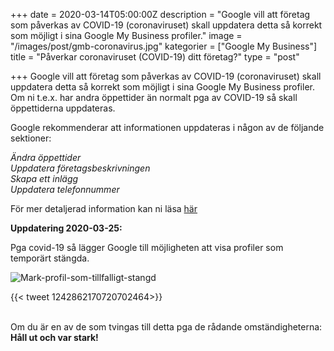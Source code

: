+++
date = 2020-03-14T05:00:00Z
description = "Google vill att företag som påverkas av COVID-19 (coronaviruset) skall uppdatera detta så korrekt som möjligt i sina Google My Business profiler."
image = "/images/post/gmb-coronavirus.jpg"
kategorier = ["Google My Business"]
title = "Påverkar coronaviruset (COVID-19) ditt företag?"
type = "post"

+++
Google vill att företag som påverkas av COVID-19 (coronaviruset) skall uppdatera detta så korrekt som möjligt i sina Google My Business profiler. Om ni t.e.x. har andra öppettider än normalt pga av COVID-19 så skall öppettiderna uppdateras.

Google rekommenderar att informationen uppdateras i någon av de följande sektioner:

_Ändra öppettider  
Uppdatera företagsbeskrivningen  
Skapa ett inlägg  
Uppdatera telefonnummer_

För mer detaljerad information kan ni läsa [här](https://support.google.com/business/answer/9773423?p=covid_19)

**Uppdatering 2020-03-25:**

Pga covid-19 så lägger Google till möjligheten att visa profiler som temporärt stängda. 

![Mark-profil-som-tillfalligt-stangd](/images/mark-som-tillfalligt-stangt.png "Mark-profil-som-tillfalligt-stangd")

{{< tweet 1242862170720702464>}}<br></br>

Om du är en av de som tvingas till detta pga de rådande omständigheterna: **Håll ut och var stark!** 